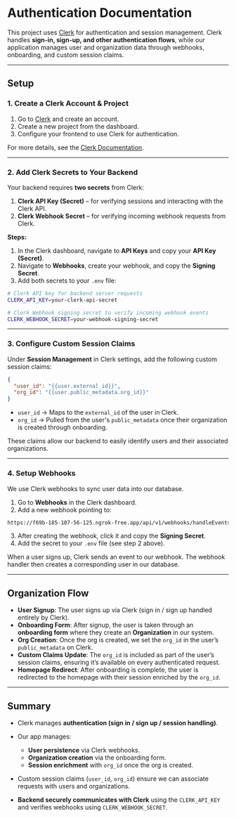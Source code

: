 # Authentication Documentation

This project uses [Clerk](https://clerk.com) for authentication and session management. Clerk handles **sign-in, sign-up, and other authentication flows**, while our application manages user and organization data through webhooks, onboarding, and custom session claims.

---

## Setup

### 1. Create a Clerk Account & Project

1. Go to [Clerk](https://clerk.com) and create an account.
2. Create a new project from the dashboard.
3. Configure your frontend to use Clerk for authentication.

For more details, see the [Clerk Documentation](https://clerk.com/docs).

---

### 2. Add Clerk Secrets to Your Backend

Your backend requires **two secrets** from Clerk:

1. **Clerk API Key (Secret)** – for verifying sessions and interacting with the Clerk API.
2. **Clerk Webhook Secret** – for verifying incoming webhook requests from Clerk.

**Steps:**

1. In the Clerk dashboard, navigate to **API Keys** and copy your **API Key (Secret)**.
2. Navigate to **Webhooks**, create your webhook, and copy the **Signing Secret**.
3. Add both secrets to your `.env` file:

```bash
# Clerk API key for backend server requests
CLERK_API_KEY=your-clerk-api-secret

# Clerk Webhook signing secret to verify incoming webhook events
CLERK_WEBHOOK_SECRET=your-webhook-signing-secret
```

---

### 3. Configure Custom Session Claims

Under **Session Management** in Clerk settings, add the following custom session claims:

```json
{
  "user_id": "{{user.external_id}}",
  "org_id": "{{user.public_metadata.org_id}}"
}
```

* `user_id` → Maps to the `external_id` of the user in Clerk.
* `org_id` → Pulled from the user's `public_metadata` once their organization is created through onboarding.

These claims allow our backend to easily identify users and their associated organizations.

---

### 4. Setup Webhooks

We use Clerk webhooks to sync user data into our database.

1. Go to **Webhooks** in the Clerk dashboard.
2. Add a new webhook pointing to:

```bash
https://f69b-185-107-56-125.ngrok-free.app/api/v1/webhooks/handleEvents
```

3. After creating the webhook, click it and copy the **Signing Secret**.
4. Add the secret to your `.env` file (see step 2 above).

When a user signs up, Clerk sends an event to our webhook. The webhook handler then creates a corresponding user in our database.

---

## Organization Flow

* **User Signup**: The user signs up via Clerk (sign in / sign up handled entirely by Clerk).
* **Onboarding Form**: After signup, the user is taken through an **onboarding form** where they create an **Organization** in our system.
* **Org Creation**: Once the org is created, we set the `org_id` in the user’s `public_metadata` on Clerk.
* **Custom Claims Update**: The `org_id` is included as part of the user’s session claims, ensuring it’s available on every authenticated request.
* **Homepage Redirect**: After onboarding is complete, the user is redirected to the homepage with their session enriched by the `org_id`.

---

## Summary

* Clerk manages **authentication (sign in / sign up / session handling)**.
* Our app manages:

  * **User persistence** via Clerk webhooks.
  * **Organization creation** via the onboarding form.
  * **Session enrichment** with `org_id` once the org is created.
* Custom session claims (`user_id`, `org_id`) ensure we can associate requests with users and organizations.
* **Backend securely communicates with Clerk** using the `CLERK_API_KEY` and verifies webhooks using `CLERK_WEBHOOK_SECRET`.
